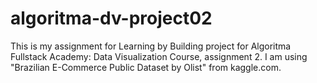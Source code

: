 # algoritma-dv-project02
This is my assignment for Learning by Building project for Algoritma Fullstack Academy: Data Visualization Course, assignment 2. I am using "Brazilian E-Commerce Public Dataset by Olist" from kaggle.com.
